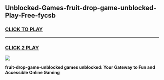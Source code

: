
## Unblocked-Games-fruit-drop-game-unblocked-Play-Free-fycsb
<h3>
<a href="https://premium76.site?title=fruit-drop-game-unblocked&ref=15A">CLICK TO PLAY</a></h3>
<hr>

<h3>
<a href="https://premium76.site?title=fruit-drop-game-unblocked&ref=15A">CLICK 2 PLAY</a>
  
</h3>

<a href="https://premium76.site?title=fruit-drop-game-unblocked&ref=15A"><img src="https://clearcache.store/games.png"></a>


**fruit-drop-game-unblocked games unblocked: Your Gateway to Fun and Accessible Online Gaming**
